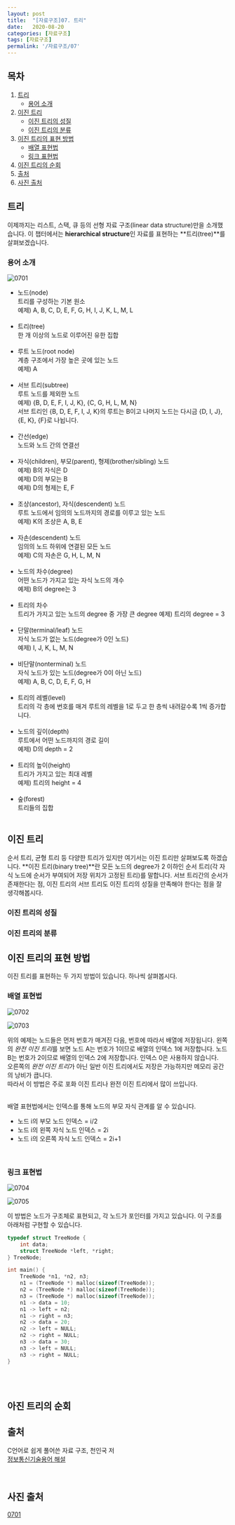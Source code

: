 ```yaml
---
layout: post
title:  "[자료구조]07. 트리"
date:   2020-08-20
categories: [자료구조]
tags: [자료구조]
permalink: '/자료구조/07'
---
```


## 목차

1. [트리](#트리)
    * [용어 소개](#용어-소개)
2. [이진 트리](#이진-트리)
    * [이진 트리의 성질](#이진-트리의-성질)
    * [이진 트리의 분류](#이진-트리의-분류)
3. [이진 트리의 표현 방법](#이진-트리의-표현-방법)
    * [배열 표현법](#배열-표현법)
    * [링크 표현법](#링크-표현법)
4. [이진 트리의 순회](#이진-트리의-순회)
5. [출처](#출처)
6. [사진 출처](#사진-출처)

## 트리

이제까지는 리스트, 스택, 큐 등의 선형 자료 구조(linear data structure)만을 소개했습니다. 이 챕터에서는 **hierarchical structure**인 자료를 표현하는 **트리(tree)**를 살펴보겠습니다.

### 용어 소개

![0701](https://github.com/kkarung/kkarung.github.io/blob/master/assets/image/자료구조/0701.jpg?raw=true)

* 노드(node)<br>
트리를 구성하는 기본 원소<br>
예제) A, B, C, D, E, F, G, H, I, J, K, L, M, L<br><br>
* 트리(tree)<br>
한 개 이상의 노드로 이루어진 유한 집합<br><br>
* 루트 노드(root node)<br>
계층 구조에서 가장 높은 곳에 있는 노드<br>
예제) A<br><br>
* 서브 트리(subtree)<br>
루트 노드를 제외한 노드<br>
예제) {B, D, E, F, I, J, K}, {C, G, H, L, M, N}<br>
서브 트리인 {B, D, E, F, I, J, K}의 루트는 B이고 나머지 노드는 다시금 {D, I, J}, {E, K}, {F}로 나뉩니다.<br><br>
* 간선(edge)<br>
노드와 노드 간의 연결선<br><br>
* 자식(children), 부모(parent), 형제(brother/sibling) 노드<br>
예제) B의 자식은 D<br>
예제) D의 부모는 B<br>
예제) D의 형제는 E, F<br><br>
* 조상(ancestor), 자식(descendent) 노드<br>
루트 노드에서 임의의 노드까지의 경로를 이루고 있는 노드<br>
예제) K의 조상은 A, B, E<br><br>
* 자손(descendent) 노드<br>
임의의 노드 하위에 연결된 모든 노드<br>
예제) C의 자손은 G, H, L, M, N<br><br>
* 노드의 차수(degree)<br>
어떤 노드가 가지고 있는 자식 노드의 개수<br>
예제) B의 degree는 3<br><br>
* 트리의 차수<br>
트리가 가지고 있는 노드의 degree 중 가장 큰 degree
예제) 트리의 degree = 3<br><br>
* 단말(terminal/leaf) 노드<br>
자식 노드가 없는 노드(degree가 0인 노드)<br>
예제) I, J, K, L, M, N<br><br>
* 비단말(nonterminal) 노드<br>
자식 노드가 있는 노드(degree가 0이 아닌 노드)<br>
예제) A, B, C, D, E, F, G, H<br><br>
* 트리의 레벨(level)<br>
트리의 각 층에 번호를 매겨 루트의 레벨을 1로 두고 한 층씩 내려갈수록 1씩 증가합니다.<br><br>
* 노드의 깊이(depth)<br>
루트에서 어떤 노드까지의 경로 길이<br>
예제) D의 depth = 2<br><br>
* 트리의 높이(height)<br>
트리가 가지고 있는 최대 레벨<br>
예제) 트리의 height = 4<br><br>
* 숲(forest)<br>
트리들의 집합<br><br>

## 이진 트리

순서 트리, 균형 트리 등 다양한 트리가 있지만 여기서는 이진 트리만 살펴보도록 하겠습니다. **이진 트리(binary tree)**란 모든 노드의 degree가 2 이하인 순서 트리(각 자식 노드에 순서가 부여되어 저장 위치가 고정된 트리)를 말합니다. 서브 트리간의 순서가 존재한다는 점, 이진 트리의 서브 트리도 이진 트리의 성질을 만족해야 한다는 점을 잘 생각해봅시다.

### 이진 트리의 성질

### 이진 트리의 분류

## 이진 트리의 표현 방법

이진 트리를 표현하는 두 가지 방법이 있습니다. 하나씩 살펴봅시다.

### 배열 표현법

![0702](https://github.com/kkarung/kkarung.github.io/blob/master/assets/image/자료구조/0702.png?raw=true)

![0703](https://github.com/kkarung/kkarung.github.io/blob/master/assets/image/자료구조/0703.png?raw=true)

위의 예제는 노드들은 먼저 번호가 매겨진 다음, 번호에 따라서 배열에 저장됩니다. 왼쪽의 *완전 이진 트리*를 보면 노드 A는 번호가 1이므로 배열의 인덱스 1에 저장합니다. 노드 B는 번호가 2이므로 배열의 인덱스 2에 저장합니다. 인덱스 0은 사용하지 않습니다.\
오른쪽의 *완전 이진 트리*가 아닌 일반 이진 트리에서도 저장은 가능하지만 메모리 공간의 낭비가 큽니다.\
따라서 이 방법은 주로 포화 이진 트리나 완전 이진 트리에서 많이 쓰입니다.<br><br>

배열 표현법에서는 인덱스를 통해 노드의 부모 자식 관계를 알 수 있습니다.
* 노드 i의 부모 노드 인덱스 = i/2
* 노드 i의 왼쪽 자식 노드 인덱스 = 2i
* 노드 i의 오른쪽 자식 노드 인덱스 = 2i+1

<br>

### 링크 표현법

![0704](https://github.com/kkarung/kkarung.github.io/blob/master/assets/image/자료구조/0704.png?raw=true)

![0705](https://github.com/kkarung/kkarung.github.io/blob/master/assets/image/자료구조/0705.png?raw=true)

이 방법은 노드가 구조체로 표현되고, 각 노드가 포인터를 가지고 있습니다. 이 구조를 아래처럼 구현할 수 있습니다.

```c++
typedef struct TreeNode {
    int data;
    struct TreeNode *left, *right;
} TreeNode;

int main() {
    TreeNode *n1, *n2, n3;
    n1 = (TreeNode *) malloc(sizeof(TreeNode));
    n2 = (TreeNode *) malloc(sizeof(TreeNode));
    n3 = (TreeNode *) malloc(sizeof(TreeNode));
    n1 -> data = 10;
    n1 -> left = n2;
    n1 -> right = n3;
    n2 -> data = 20;
    n2 -> left = NULL;
    n2 -> right = NULL;
    n3 -> data = 30;
    n3 -> left = NULL;
    n3 -> right = NULL;
}
```

<br><br>

## 아진 트리의 순회

## 출처

C언어로 쉽게 풀어쓴 자료 구조, 천인국 저<br>
<a href="http://www.ktword.co.kr" target="_blank">정보통신기술용어 해설</a>

<br>

## 사진 출처

<a href="http://www.ktword.co.kr/abbr_view.php?nav=&m_temp1=4726&id=1303" target="_blank">0701</a>

<br>